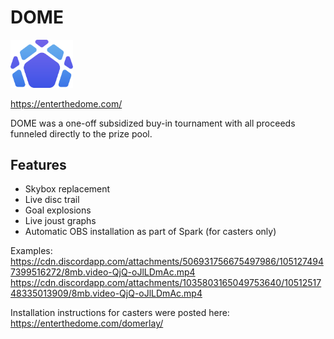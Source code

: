 # DOME

<img src="static/dome_logo.webp"
     style="margin: 0 auto; width: 100px;" />

https://enterthedome.com/

DOME was a one-off subsidized buy-in tournament with all proceeds funneled directly to the prize pool.

## Features

- Skybox replacement
- Live disc trail
- Goal explosions
- Live joust graphs
- Automatic OBS installation as part of Spark (for casters only)

Examples:
https://cdn.discordapp.com/attachments/506931756675497986/1051274947399516272/8mb.video-QjQ-oJlLDmAc.mp4
https://cdn.discordapp.com/attachments/1035803165049753640/1051251748335013909/8mb.video-QjQ-oJlLDmAc.mp4

Installation instructions for casters were posted here: https://enterthedome.com/domerlay/
